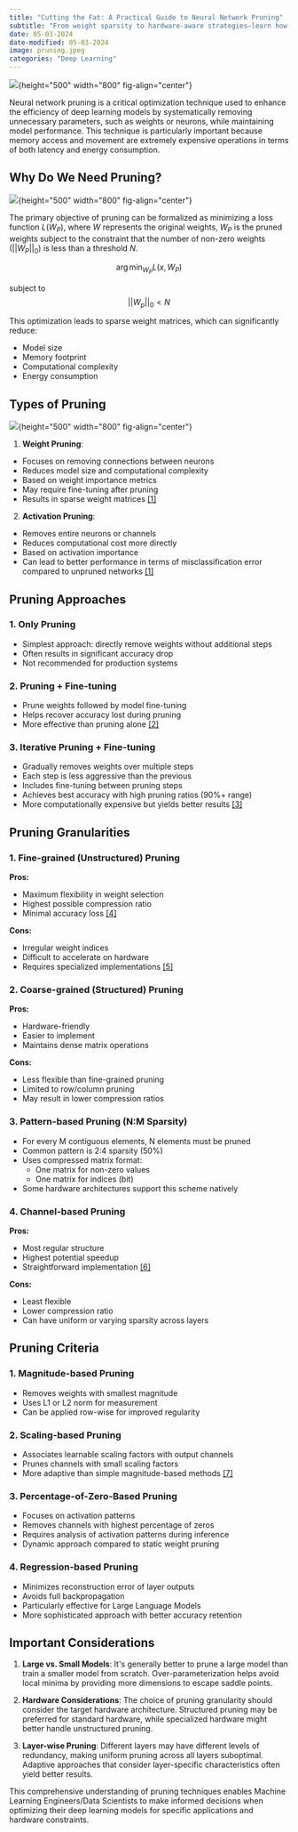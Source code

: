 ```yaml
---
title: "Cutting the Fat: A Practical Guide to Neural Network Pruning"
subtitle: "From weight sparsity to hardware-aware strategies—learn how to shrink deep learning models without shrinking their performance"
date: 05-03-2024
date-modified: 05-03-2024
image: pruning.jpeg
categories: "Deep Learning"
---
```


![](pruning.jpeg){height="500" width="800" fig-align="center"}

Neural network pruning is a critical optimization technique used to enhance the efficiency of deep learning models by systematically removing unnecessary parameters, such as weights or neurons, while maintaining model performance. This technique is particularly important because memory access and movement are extremely expensive operations in terms of both latency and energy consumption.

## Why Do We Need Pruning?

![](pruning-optimization.png){height="500" width="800" fig-align="center"}

The primary objective of pruning can be formalized as minimizing a loss function
$L(W_P)$, where $W$ represents the original weights, $W_P$ is the pruned weights
subject to the constraint that the number of non-zero weights ($||W_P||_0$) is less than a threshold $N$.

$$\arg\min_{W_P} L(x, W_P)$$

subject to $$||W_p||_0 < N$$

This optimization leads to sparse weight matrices, which can significantly reduce:

- Model size
- Memory footprint
- Computational complexity
- Energy consumption

## Types of Pruning

![](pruning-weight-vs-activation.png){height="500" width="800" fig-align="center"}

1. **Weight Pruning**:

- Focuses on removing connections between neurons
- Reduces model size and computational complexity
- Based on weight importance metrics
- May require fine-tuning after pruning
- Results in sparse weight matrices [[1]](https://www.researchgate.net/publication/318471114_Activation_Pruning_of_Deep_Convolutional_Neural_Networks#:~:text=Activation%20Pruning%20of)

2. **Activation Pruning**:

- Removes entire neurons or channels
- Reduces computational cost more directly
- Based on activation importance
- Can lead to better performance in terms of misclassification error compared to unpruned networks [[1]](https://www.researchgate.net/publication/318471114_Activation_Pruning_of_Deep_Convolutional_Neural_Networks#:~:text=Activation%20Pruning%20of)

## Pruning Approaches

### 1. Only Pruning

- Simplest approach: directly remove weights without additional steps
- Often results in significant accuracy drop
- Not recommended for production systems

### 2. Pruning + Fine-tuning

- Prune weights followed by model fine-tuning
- Helps recover accuracy lost during pruning
- More effective than pruning alone [[2]](https://openreview.net/pdf?id=Cb54AMqHQFP#:~:text=In%20this%20paper%2C%20we,is%20fine%2Dtuning%2C%20which%20aims)

### 3. Iterative Pruning + Fine-tuning

- Gradually removes weights over multiple steps
- Each step is less aggressive than the previous
- Includes fine-tuning between pruning steps
- Achieves best accuracy with high pruning ratios (90%+ range)
- More computationally expensive but yields better results [[3]](https://arxiv.org/html/2409.19727v1#:~:text=allows%20the%20network%20to,a%20large%20portion%20of)

## Pruning Granularities

### 1. Fine-grained (Unstructured) Pruning

**Pros:**

- Maximum flexibility in weight selection
- Highest possible compression ratio
- Minimal accuracy loss [[4]](https://www.researchgate.net/publication/381997604_Research_on_pruning_optimization_techniques_for_neural_networks#:~:text=ratio.%20Fine%2Dgrained%20pruning%20has,because%20it%20is%20unstructured)

**Cons:**

- Irregular weight indices
- Difficult to accelerate on hardware
- Requires specialized implementations [[5]](https://www.researchgate.net/publication/381997604_Research_on_pruning_optimization_techniques_for_neural_networks#:~:text=the%20pruned%20model%20cannot,usually%20requires%20additional%20hardware)

### 2. Coarse-grained (Structured) Pruning

**Pros:**

- Hardware-friendly
- Easier to implement
- Maintains dense matrix operations

**Cons:**

- Less flexible than fine-grained pruning
- Limited to row/column pruning
- May result in lower compression ratios

### 3. Pattern-based Pruning (N:M Sparsity)

- For every M contiguous elements, N elements must be pruned
- Common pattern is 2:4 sparsity (50%)
- Uses compressed matrix format:
  - One matrix for non-zero values
  - One matrix for indices (bit)
- Some hardware architectures support this scheme natively

### 4. Channel-based Pruning

**Pros:**

- Most regular structure
- Highest potential speedup
- Straightforward implementation [[6]](https://www.sciencedirect.com/science/article/abs/pii/S0952197625009200)

**Cons:**

- Least flexible
- Lower compression ratio
- Can have uniform or varying sparsity across layers

## Pruning Criteria

### 1. Magnitude-based Pruning

- Removes weights with smallest magnitude
- Uses L1 or L2 norm for measurement
- Can be applied row-wise for improved regularity

### 2. Scaling-based Pruning

- Associates learnable scaling factors with output channels
- Prunes channels with small scaling factors
- More adaptive than simple magnitude-based methods [[7]](https://arxiv.org/pdf/1912.04845#:~:text=The%20strategy%20that%20has,results%20by%20pruning%20weights)

### 3. Percentage-of-Zero-Based Pruning

- Focuses on activation patterns
- Removes channels with highest percentage of zeros
- Requires analysis of activation patterns during inference
- Dynamic approach compared to static weight pruning

### 4. Regression-based Pruning

- Minimizes reconstruction error of layer outputs
- Avoids full backpropagation
- Particularly effective for Large Language Models
- More sophisticated approach with better accuracy retention

## Important Considerations

1. **Large vs. Small Models**: It's generally better to prune a large model than train a smaller model from scratch. Over-parameterization helps avoid local minima by providing more dimensions to escape saddle points.

2. **Hardware Considerations**: The choice of pruning granularity should consider the target hardware architecture. Structured pruning may be preferred for standard hardware, while specialized hardware might better handle unstructured pruning.

3. **Layer-wise Pruning**: Different layers may have different levels of redundancy, making uniform pruning across all layers suboptimal. Adaptive approaches that consider layer-specific characteristics often yield better results.

This comprehensive understanding of pruning techniques enables Machine Learning Engineers/Data Scientists to make informed decisions when optimizing their deep learning models for specific applications and hardware constraints.
